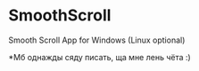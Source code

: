 # SmoothScroll
Smooth Scroll App for Windows (Linux optional)



*Мб однажды сяду писать, ща мне лень чёта :)
